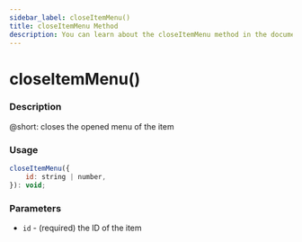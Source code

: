 ```yaml
---
sidebar_label: closeItemMenu()
title: closeItemMenu Method
description: You can learn about the closeItemMenu method in the documentation of the DHTMLX JavaScript To Do List library. Browse developer guides and API reference, try out code examples and live demos, and download a free 30-day evaluation version of DHTMLX To Do List.
---
```


# closeItemMenu()

### Description

@short: closes the opened menu of the item

### Usage

~~~js
closeItemMenu({
    id: string | number,
}): void;
~~~

### Parameters

- `id` - (required) the ID of the item